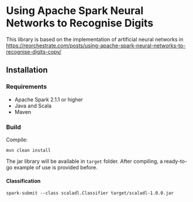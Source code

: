 # Using Apache Spark Neural Networks to Recognise Digits
This library is based on the implementation of artificial neural networks in https://reorchestrate.com/posts/using-apache-spark-neural-networks-to-recognise-digits-copy/

## Installation
### Requirements
  - Apache Spark 2.1.1 or higher
  - Java and Scala
  - Maven

### Build 
Compile:
```
mvn clean install
```
The jar library will be available in `target` folder. After compiling, a ready-to-go example of use is provided before.

#### Classification
```
spark-submit --class scaladl.Classifier target/scaladl-1.0.0.jar
```